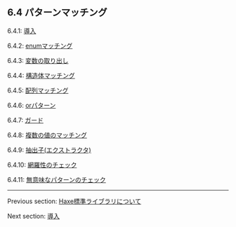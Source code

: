 ## 6.4 パターンマッチング

6.4.1: [導入](lf-pattern-matching-introduction.md)

6.4.2: [enumマッチング](lf-pattern-matching-enums.md)

6.4.3: [変数の取り出し](lf-pattern-matching-variable-capture.md)

6.4.4: [構造体マッチング](lf-pattern-matching-structure.md)

6.4.5: [配列マッチング](lf-pattern-matching-array.md)

6.4.6: [orパターン](lf-pattern-matching-or.md)

6.4.7: [ガード](lf-pattern-matching-guards.md)

6.4.8: [複数の値のマッチング](lf-pattern-matching-tuples.md)

6.4.9: [抽出子(エクストラクタ)](lf-pattern-matching-extractors.md)

6.4.10: [網羅性のチェック](lf-pattern-matching-exhaustiveness.md)

6.4.11: [無意味なパターンのチェック](lf-pattern-matching-unused.md)

---

Previous section: [Haxe標準ライブラリについて](lf-static-extension-in-std.md)

Next section: [導入](lf-pattern-matching-introduction.md)